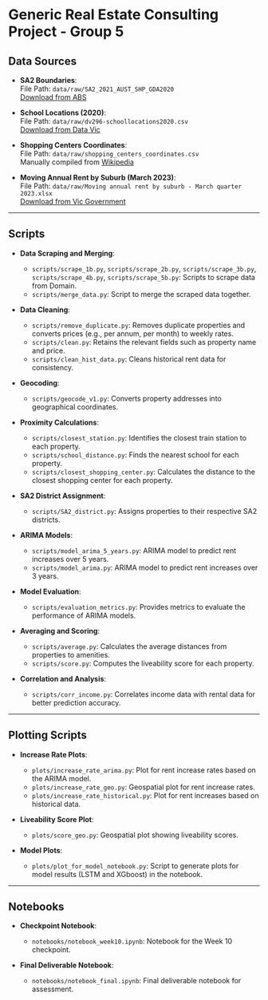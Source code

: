 # Generic Real Estate Consulting Project - Group 5

## Data Sources

- **SA2 Boundaries**:  
  File Path: `data/raw/SA2_2021_AUST_SHP_GDA2020`  
  [Download from ABS](https://www.abs.gov.au/statistics/standards/australian-statistical-geography-standard-asgs-edition-3/jul2021-jun2026/access-and-downloads/digital-boundary-files)

- **School Locations (2020)**:  
  File Path: `data/raw/dv296-schoollocations2020.csv`  
  [Download from Data Vic](https://discover.data.vic.gov.au/dataset/school-locations-2020)

- **Shopping Centers Coordinates**:  
  File Path: `data/raw/shopping_centers_coordinates.csv`  
  Manually compiled from [Wikipedia](https://en.wikipedia.org/wiki/List_of_largest_shopping_centres_in_Australia)

- **Moving Annual Rent by Suburb (March 2023)**:  
  File Path: `data/raw/Moving annual rent by suburb - March quarter 2023.xlsx`  
  [Download from Vic Government](https://www.dffh.vic.gov.au/moving-annual-rents-suburb-march-quarter-2023-excel)

---

## Scripts

- **Data Scraping and Merging**:
  - `scripts/scrape_1b.py`, `scripts/scrape_2b.py`, `scripts/scrape_3b.py`, `scripts/scrape_4b.py`, `scripts/scrape_5b.py`: Scripts to scrape data from Domain.
  - `scripts/merge_data.py`: Script to merge the scraped data together.

- **Data Cleaning**:
  - `scripts/remove_duplicate.py`: Removes duplicate properties and converts prices (e.g., per annum, per month) to weekly rates.
  - `scripts/clean.py`: Retains the relevant fields such as property name and price.
  - `scripts/clean_hist_data.py`: Cleans historical rent data for consistency.

- **Geocoding**:
  - `scripts/geocode_v1.py`: Converts property addresses into geographical coordinates.

- **Proximity Calculations**:
  - `scripts/closest_station.py`: Identifies the closest train station to each property.
  - `scripts/school_distance.py`: Finds the nearest school for each property.
  - `scripts/closest_shopping_center.py`: Calculates the distance to the closest shopping center for each property.

- **SA2 District Assignment**:
  - `scripts/SA2_district.py`: Assigns properties to their respective SA2 districts.

- **ARIMA Models**:
  - `scripts/model_arima_5_years.py`: ARIMA model to predict rent increases over 5 years.
  - `scripts/model_arima.py`: ARIMA model to predict rent increases over 3 years.

- **Model Evaluation**:
  - `scripts/evaluation_metrics.py`: Provides metrics to evaluate the performance of ARIMA models.

- **Averaging and Scoring**:
  - `scripts/average.py`: Calculates the average distances from properties to amenities.
  - `scripts/score.py`: Computes the liveability score for each property.
  
- **Correlation and Analysis**:
  - `scripts/corr_income.py`: Correlates income data with rental data for better prediction accuracy.

---

## Plotting Scripts

- **Increase Rate Plots**:
  - `plots/increase_rate_arima.py`: Plot for rent increase rates based on the ARIMA model.
  - `plots/increase_rate_geo.py`: Geospatial plot for rent increase rates.
  - `plots/increase_rate_historical.py`: Plot for rent increases based on historical data.

- **Liveability Score Plot**:
  - `plots/score_geo.py`: Geospatial plot showing liveability scores.

- **Model Plots**:
  - `plots/plot_for_model_notebook.py`: Script to generate plots for model results (LSTM and XGboost) in the notebook.

---

## Notebooks

- **Checkpoint Notebook**:
  - `notebooks/notebook_week10.ipynb`: Notebook for the Week 10 checkpoint.

- **Final Deliverable Notebook**:
  - `notebooks/notebook_final.ipynb`: Final deliverable notebook for assessment.
